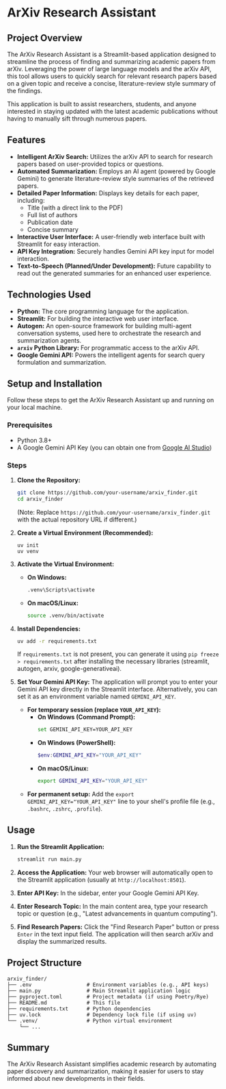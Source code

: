 # ArXiv Research Assistant

## Project Overview

The ArXiv Research Assistant is a Streamlit-based application designed to streamline the process of finding and summarizing academic papers from arXiv. Leveraging the power of large language models and the arXiv API, this tool allows users to quickly search for relevant research papers based on a given topic and receive a concise, literature-review style summary of the findings.

This application is built to assist researchers, students, and anyone interested in staying updated with the latest academic publications without having to manually sift through numerous papers.

## Features

- **Intelligent ArXiv Search:** Utilizes the arXiv API to search for research papers based on user-provided topics or questions.
- **Automated Summarization:** Employs an AI agent (powered by Google Gemini) to generate literature-review style summaries of the retrieved papers.
- **Detailed Paper Information:** Displays key details for each paper, including:
  - Title (with a direct link to the PDF)
  - Full list of authors
  - Publication date
  - Concise summary
- **Interactive User Interface:** A user-friendly web interface built with Streamlit for easy interaction.
- **API Key Integration:** Securely handles Gemini API key input for model interaction.
- **Text-to-Speech (Planned/Under Development):** Future capability to read out the generated summaries for an enhanced user experience.

## Technologies Used

- **Python:** The core programming language for the application.
- **Streamlit:** For building the interactive web user interface.
- **Autogen:** An open-source framework for building multi-agent conversation systems, used here to orchestrate the research and summarization agents.
- **`arxiv` Python Library:** For programmatic access to the arXiv API.
- **Google Gemini API:** Powers the intelligent agents for search query formulation and summarization.

## Setup and Installation

Follow these steps to get the ArXiv Research Assistant up and running on your local machine.

### Prerequisites

- Python 3.8+
- A Google Gemini API Key (you can obtain one from [Google AI Studio](https://aistudio.google.com/))

### Steps

1.  **Clone the Repository:**

    ```bash
    git clone https://github.com/your-username/arxiv_finder.git
    cd arxiv_finder
    ```

    (Note: Replace `https://github.com/your-username/arxiv_finder.git` with the actual repository URL if different.)

2.  **Create a Virtual Environment (Recommended):**
    ```
    uv init
    uv venv
    ```
3.  **Activate the Virtual Environment:**

    - **On Windows:**
      ```bash
      .venv\Scripts\activate
      ```
    - **On macOS/Linux:**
      ```bash
      source .venv/bin/activate
      ```

4.  **Install Dependencies:**

    ```bash
    uv add -r requirements.txt
    ```

    If `requirements.txt` is not present, you can generate it using `pip freeze > requirements.txt` after installing the necessary libraries (streamlit, autogen, arxiv, google-generativeai).

5.  **Set Your Gemini API Key:**
    The application will prompt you to enter your Gemini API key directly in the Streamlit interface. Alternatively, you can set it as an environment variable named `GEMINI_API_KEY`.

    - **For temporary session (replace `YOUR_API_KEY`):**
      - **On Windows (Command Prompt):**
        ```bash
        set GEMINI_API_KEY=YOUR_API_KEY
        ```
      - **On Windows (PowerShell):**
        ```powershell
        $env:GEMINI_API_KEY="YOUR_API_KEY"
        ```
      - **On macOS/Linux:**
        ```bash
        export GEMINI_API_KEY="YOUR_API_KEY"
        ```
    - **For permanent setup:** Add the `export GEMINI_API_KEY="YOUR_API_KEY"` line to your shell's profile file (e.g., `.bashrc`, `.zshrc`, `.profile`).

## Usage

1.  **Run the Streamlit Application:**

    ```bash
    streamlit run main.py
    ```

2.  **Access the Application:**
    Your web browser will automatically open to the Streamlit application (usually at `http://localhost:8501`).

3.  **Enter API Key:**
    In the sidebar, enter your Google Gemini API Key.

4.  **Enter Research Topic:**
    In the main content area, type your research topic or question (e.g., "Latest advancements in quantum computing").

5.  **Find Research Papers:**
    Click the "Find Research Paper" button or press `Enter` in the text input field. The application will then search arXiv and display the summarized results.

## Project Structure

```
arxiv_finder/
├── .env                  # Environment variables (e.g., API keys)
├── main.py               # Main Streamlit application logic
├── pyproject.toml        # Project metadata (if using Poetry/Rye)
├── README.md             # This file
├── requirements.txt      # Python dependencies
├── uv.lock               # Dependency lock file (if using uv)
└── .venv/                # Python virtual environment
    └── ...
```

## Summary

The ArXiv Research Assistant simplifies academic research by automating paper discovery and summarization, making it easier for users to stay informed about new developments in their fields.
